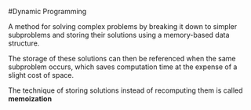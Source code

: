 #Dynamic Programming

A method for solving complex problems by breaking it down to simpler subproblems and storing their solutions using
a memory-based data structure.

The storage of these solutions can then be referenced when the same subproblem occurs, which saves computation time at
the expense of a slight cost of space. 

The technique of storing solutions instead of recomputing them is called **memoization**
